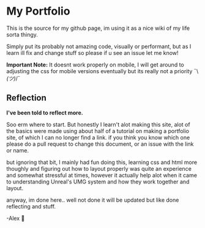 # My Portfolio

This is the source for my github page, im using it as a nice wiki of my life sorta thingy.

Simply put its probably not amazing code, visually or performant, but as I learn ill fix and change stuff so please if u see an issue let me know!

**Important Note:**
It doesnt work properly on mobile, I will get around to adjusting the css for mobile versions eventually but its really not a priority ¯\\_(ツ)_/¯

## Reflection
**I've been told to reflect more.**

Soo erm where to start. But honestly I learn't alot making this site, alot of the basics were made using about half of a tutorial on making a portfolio site, of which I can no longer find a link. if you think you know which one please do a pull request to change this document, or an issue with the link or name.

but ignoring that bit, I mainly had fun doing this, learning css and html more thoughly and figuring out how to layout properly was quite an experience and somewhat stressful at times, however it actually help alot when it came to understanding Unreal's UMG system and how they work together and layout.

anyway, im done here.. well not done it will be updated but like done reflecting and stuff.

-Alex 💜